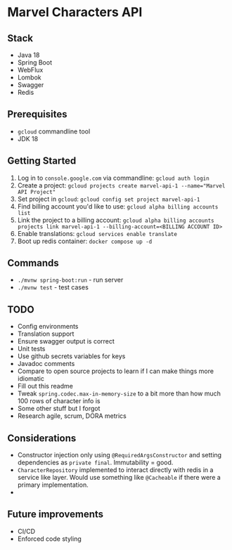 # Marvel Characters API


## Stack
- Java 18
- Spring Boot
- WebFlux
- Lombok
- Swagger
- Redis

## Prerequisites
- `gcloud` commandline tool
- JDK 18

## Getting Started
1. Log in to `console.google.com` via commandline: `gcloud auth login`
2. Create a project: `gcloud projects create marvel-api-1 --name="Marvel API Project"`
3. Set project in `gcloud`: `gcloud config set project marvel-api-1`
4. Find billing account you'd like to use: `gcloud alpha billing accounts list`
5. Link the project to a billing account: `gcloud alpha billing accounts projects link marvel-api-1 --billing-account=<BILLING ACCOUNT ID>`
6. Enable translations: `gcloud services enable translate`
7. Boot up redis container: `docker compose up -d`

## Commands
- `./mvnw spring-boot:run` - run server
- `./mvnw test` - test cases

## TODO
- Config environments
- Translation support
- Ensure swagger output is correct
- Unit tests
- Use github secrets variables for keys
- Javadoc comments
- Compare to open source projects to learn if I can make things more idiomatic
- Fill out this readme
- Tweak `spring.codec.max-in-memory-size` to a bit more than how much 100 rows of character info is
- Some other stuff but I forgot
- Research agile, scrum, DORA metrics

## Considerations
- Constructor injection only using `@RequiredArgsConstructor` and setting dependencies as `private final`. Immutability = good.
- `CharacterRepository` implemented to interact directly with redis in a service like layer. Would use something like `@Cacheable` if there were a primary implementation.
- 

## Future improvements
- CI/CD
- Enforced code styling